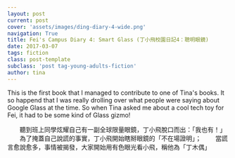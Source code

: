 ```yaml
---
layout: post
current: post
cover: 'assets/images/ding-diary-4-wide.png'
navigation: True
title: Fei's Campus Diary 4: Smart Glass (丁小飛校園日記4：聰明眼鏡)
date: 2017-03-07
tags: fiction
class: post-template
subclass: 'post tag-young-adults-fiction'
author: tina
---
```


This is the first book that I managed to contribute to one of Tina's books. It so happend that I was really drolling over what people were saying about Google Glass at the time. So when Tina asked me about a cool tech toy for Fei, it had to be some kind of Glass gizmo! 

>
　　聽到班上同學炫耀自己有一副全球限量眼鏡，丁小飛脫口而出：「我也有！」
　　為了掩蓋自己說謊的事實，丁小飛開始瞎掰眼鏡的「不在場證明」；
　　當謊言愈說愈多，事情被揭發，大家開始用有色眼光看小飛，稱他為「丁木偶」